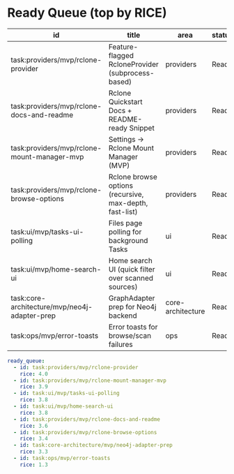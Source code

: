 # Ready Queue (top by RICE)

id | title | area | status | RICE | estimate | tags
---|---|---|---|---:|---|---
task:providers/mvp/rclone-provider | Feature-flagged RcloneProvider (subprocess-based) | providers | Ready | 4.0 | 2–3d | [rclone, browse, scan]
task:providers/mvp/rclone-docs-and-readme | Rclone Quickstart Docs + README-ready Snippet | providers | Ready | 3.6 | 0.5–1d | [rclone, docs]
task:providers/mvp/rclone-mount-manager-mvp | Settings → Rclone Mount Manager (MVP) | providers | Ready | 3.9 | 1–2d | [rclone, mounts, ui]
task:providers/mvp/rclone-browse-options | Rclone browse options (recursive, max-depth, fast-list) | providers | Ready | 3.4 | 0.5–1d | [rclone, browse]
task:ui/mvp/tasks-ui-polling | Files page polling for background Tasks | ui | Ready | 3.8 | 0.5–1d | [ui, tasks]
task:ui/mvp/home-search-ui | Home search UI (quick filter over scanned sources) | ui | Ready | 3.8 | 0.5–1d | [ui, home, search]
task:core-architecture/mvp/neo4j-adapter-prep | GraphAdapter prep for Neo4j backend | core-architecture | Ready | 3.3 | 0.5–1d | [graph, neo4j]
task:ops/mvp/error-toasts | Error toasts for browse/scan failures | ops | Ready | 1.3 | 0.25–0.5d | [ux, errors]

```yaml
ready_queue:
  - id: task:providers/mvp/rclone-provider
    rice: 4.0
  - id: task:providers/mvp/rclone-mount-manager-mvp
    rice: 3.9
  - id: task:ui/mvp/tasks-ui-polling
    rice: 3.8
  - id: task:ui/mvp/home-search-ui
    rice: 3.8
  - id: task:providers/mvp/rclone-docs-and-readme
    rice: 3.6
  - id: task:providers/mvp/rclone-browse-options
    rice: 3.4
  - id: task:core-architecture/mvp/neo4j-adapter-prep
    rice: 3.3
  - id: task:ops/mvp/error-toasts
    rice: 1.3
```

